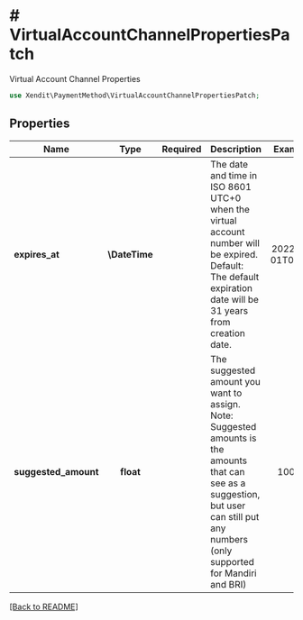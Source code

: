# # VirtualAccountChannelPropertiesPatch
Virtual Account Channel Properties

```php
use Xendit\PaymentMethod\VirtualAccountChannelPropertiesPatch;
```

## Properties

| Name | Type | Required | Description | Examples |
|------------|:-------------:|:-------------:|-------------|:-------------:|
| **expires_at** | **\DateTime** |  | The date and time in ISO 8601 UTC+0 when the virtual account number will be expired. Default: The default expiration date will be 31 years from creation date. | 2022-01-01T00:00Z |
| **suggested_amount** | **float** |  | The suggested amount you want to assign. Note: Suggested amounts is the amounts that can see as a suggestion, but user can still put any numbers (only supported for Mandiri and BRI) | 100000 |


[[Back to README]](../../README.md)
